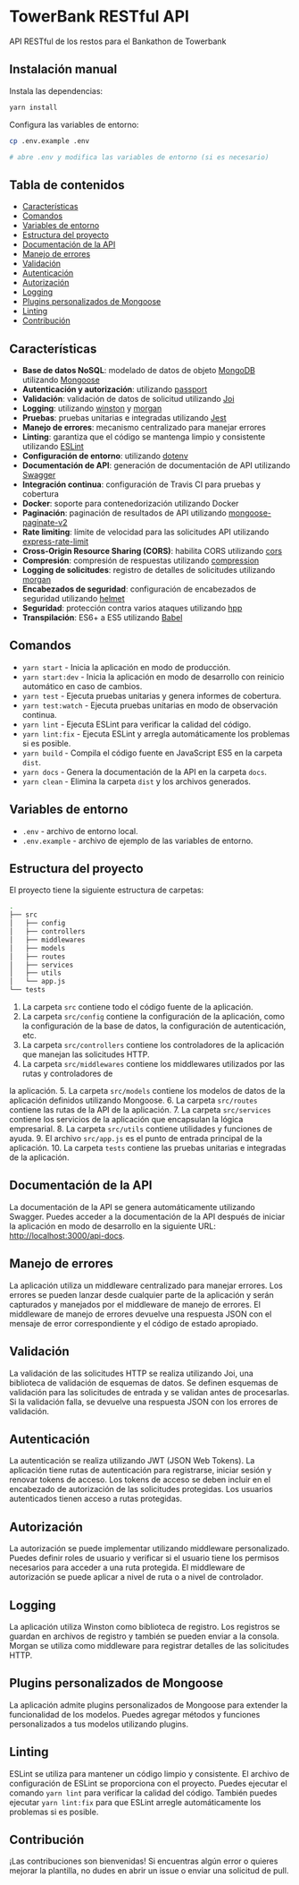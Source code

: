 # TowerBank RESTful API

API RESTful de los restos para el Bankathon de Towerbank


## Instalación manual

Instala las dependencias:

```bash
yarn install
```

Configura las variables de entorno:

```bash
cp .env.example .env

# abre .env y modifica las variables de entorno (si es necesario)
```

## Tabla de contenidos

- [Características](#características)
- [Comandos](#comandos)
- [Variables de entorno](#variables-de-entorno)
- [Estructura del proyecto](#estructura-del-proyecto)
- [Documentación de la API](#documentación-de-la-api)
- [Manejo de errores](#manejo-de-errores)
- [Validación](#validación)
- [Autenticación](#autenticación)
- [Autorización](#autorización)
- [Logging](#logging)
- [Plugins personalizados de Mongoose](#plugins-personalizados-de-mongoose)
- [Linting](#linting)
- [Contribución](#contribución)

## Características

- **Base de datos NoSQL**: modelado de datos de objeto [MongoDB](https://www.mongodb.com) utilizando [Mongoose](https://mongoosejs.com)
- **Autenticación y autorización**: utilizando [passport](http://www.passportjs.org)
- **Validación**: validación de datos de solicitud utilizando [Joi](https://github.com/hapijs/joi)
- **Logging**: utilizando [winston](https://github.com/winstonjs/winston) y [morgan](https://github.com/expressjs/morgan)
- **Pruebas**: pruebas unitarias e integradas utilizando [Jest](https://jestjs.io)
- **Manejo de errores**: mecanismo centralizado para manejar errores
- **Linting**: garantiza que el código se mantenga limpio y consistente utilizando [ESLint](https://eslint.org)
- **Configuración de entorno**: utilizando [dotenv](https://github.com/motdotla/dotenv)
- **Documentación de API**: generación de documentación de API utilizando [Swagger](https://swagger.io)
- **Integración continua**: configuración de Travis CI para pruebas y cobertura
- **Docker**: soporte para contenedorización utilizando Docker
- **Paginación**: paginación de resultados de API utilizando [mongoose-paginate-v2](https://github.com/aravindnc/mongoose-paginate-v2)
- **Rate limiting**: límite de velocidad para las solicitudes API utilizando [express-rate-limit](https://github.com/nfriedly/express-rate-limit)
- **Cross-Origin Resource Sharing (CORS)**: habilita CORS utilizando [cors](https://github.com/expressjs/cors)
- **Compresión**: compresión de respuestas utilizando [compression](https://github.com/expressjs/compression)
- **Logging de solicitudes**: registro de detalles de solicitudes utilizando [morgan](https://github.com/expressjs/morgan)
- **Encabezados de seguridad**: configuración de encabezados de seguridad utilizando [helmet](https://helmetjs.github.io)
- **Seguridad**: protección contra varios ataques utilizando [hpp](https://github.com/analog-nico/hpp)
- **Transpilación**: ES6+ a ES5 utilizando [Babel](https://babeljs.io)

## Comandos

- `yarn start` - Inicia la aplicación en modo de producción.
- `yarn start:dev` - Inicia la aplicación en modo de desarrollo con reinicio automático en caso de cambios.
- `yarn test` - Ejecuta pruebas unitarias y genera informes de cobertura.
- `yarn test:watch` - Ejecuta pruebas unitarias en modo de observación continua.
- `yarn lint` - Ejecuta ESLint para verificar la calidad del código.
- `yarn lint:fix` - Ejecuta ESLint y arregla automáticamente los problemas si es posible.
- `yarn build` - Compila el código fuente en JavaScript ES5 en la carpeta `dist`.
- `yarn docs` - Genera la documentación de la API en la carpeta `docs`.
- `yarn clean` - Elimina la carpeta `dist` y los archivos generados.

## Variables de entorno

- `.env` - archivo de entorno local.
- `.env.example` - archivo de ejemplo de las variables de entorno.

## Estructura del proyecto

El proyecto tiene la siguiente estructura de carpetas:

```bash
.
├── src
│   ├── config
│   ├── controllers
│   ├── middlewares
│   ├── models
│   ├── routes
│   ├── services
│   ├── utils
│   └── app.js
└── tests
```

1. La carpeta `src` contiene todo el código fuente de la aplicación.
2. La carpeta `src/config` contiene la configuración de la aplicación, como la configuración de la base de datos, la configuración de autenticación, etc.
3. La carpeta `src/controllers` contiene los controladores de la aplicación que manejan las solicitudes HTTP.
4. La carpeta `src/middlewares` contiene los middlewares utilizados por las rutas y controladores de

 la aplicación.
5. La carpeta `src/models` contiene los modelos de datos de la aplicación definidos utilizando Mongoose.
6. La carpeta `src/routes` contiene las rutas de la API de la aplicación.
7. La carpeta `src/services` contiene los servicios de la aplicación que encapsulan la lógica empresarial.
8. La carpeta `src/utils` contiene utilidades y funciones de ayuda.
9. El archivo `src/app.js` es el punto de entrada principal de la aplicación.
10. La carpeta `tests` contiene las pruebas unitarias e integradas de la aplicación.

## Documentación de la API

La documentación de la API se genera automáticamente utilizando Swagger. Puedes acceder a la documentación de la API después de iniciar la aplicación en modo de desarrollo en la siguiente URL: [http://localhost:3000/api-docs](http://localhost:3000/api-docs).

## Manejo de errores

La aplicación utiliza un middleware centralizado para manejar errores. Los errores se pueden lanzar desde cualquier parte de la aplicación y serán capturados y manejados por el middleware de manejo de errores. El middleware de manejo de errores devuelve una respuesta JSON con el mensaje de error correspondiente y el código de estado apropiado.

## Validación

La validación de las solicitudes HTTP se realiza utilizando Joi, una biblioteca de validación de esquemas de datos. Se definen esquemas de validación para las solicitudes de entrada y se validan antes de procesarlas. Si la validación falla, se devuelve una respuesta JSON con los errores de validación.

## Autenticación

La autenticación se realiza utilizando JWT (JSON Web Tokens). La aplicación tiene rutas de autenticación para registrarse, iniciar sesión y renovar tokens de acceso. Los tokens de acceso se deben incluir en el encabezado de autorización de las solicitudes protegidas. Los usuarios autenticados tienen acceso a rutas protegidas.

## Autorización

La autorización se puede implementar utilizando middleware personalizado. Puedes definir roles de usuario y verificar si el usuario tiene los permisos necesarios para acceder a una ruta protegida. El middleware de autorización se puede aplicar a nivel de ruta o a nivel de controlador.

## Logging

La aplicación utiliza Winston como biblioteca de registro. Los registros se guardan en archivos de registro y también se pueden enviar a la consola. Morgan se utiliza como middleware para registrar detalles de las solicitudes HTTP.

## Plugins personalizados de Mongoose

La aplicación admite plugins personalizados de Mongoose para extender la funcionalidad de los modelos. Puedes agregar métodos y funciones personalizados a tus modelos utilizando plugins.

## Linting

ESLint se utiliza para mantener un código limpio y consistente. El archivo de configuración de ESLint se proporciona con el proyecto. Puedes ejecutar el comando `yarn lint` para verificar la calidad del código. También puedes ejecutar `yarn lint:fix` para que ESLint arregle automáticamente los problemas si es posible.

## Contribución

¡Las contribuciones son bienvenidas! Si encuentras algún error o quieres mejorar la plantilla, no dudes en abrir un issue o enviar una solicitud de pull.
